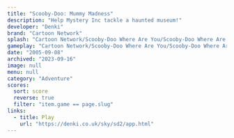 ```yaml
---
title: "Scooby-Doo: Mummy Madness"
description: "Help Mystery Inc tackle a haunted museum!"
developer: "Denki"
brand: "Cartoon Network"
splash: "Cartoon Network/Scooby-Doo Where Are You/Scooby-Doo Where Are You Episode 2/Splash.jpg"
gameplay: "Cartoon Network/Scooby-Doo Where Are You/Scooby-Doo Where Are You Episode 2/PlayObservatory.jpg"
date: "2005-09-08"
archived: "2023-09-16"
image: null
menu: null
category: "Adventure"
scores:
  sort: score
  reverse: true
  filter: "item.game == page.slug"
links:
  - title: Play
    url: "https://denki.co.uk/sky/sd2/app.html"
---
```

